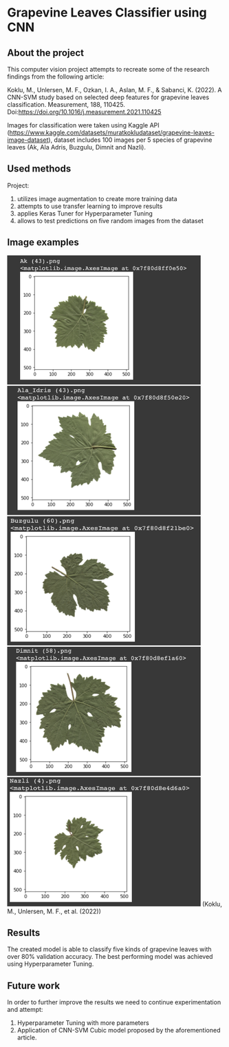 # Grapevine Leaves Classifier using CNN

## About the project

This computer vision project attempts to recreate some of the research findings from the following article:

Koklu, M., Unlersen, M. F., Ozkan, I. A., Aslan, M. F., & Sabanci, K. (2022). A CNN-SVM study based on selected deep features for grapevine leaves classification. Measurement, 188, 110425. Doi:https://doi.org/10.1016/j.measurement.2021.110425

Images for classification were taken using Kaggle API (https://www.kaggle.com/datasets/muratkokludataset/grapevine-leaves-image-dataset), dataset includes 100 images per 5 species of grapevine leaves (Ak, Ala Adris, Buzgulu, Dimnit and Nazli).

## Used methods
Project:
1. utilizes image augmentation to create more training data
2. attempts to use transfer learning to improve results
3. applies Keras Tuner for Hyperparameter Tuning
4. allows to test predictions on five random images from the dataset

## Image examples
<img src="/sample_images/Ak.png" width="450" height="300">  <img src="/sample_images/Ala_Idris.png" width="450" height="300"> 
<img src="/sample_images/Buzgulu.png" width="450" height="300"> <img src="/sample_images/Dimnit.png" width="450" height="300"> <img src="/sample_images/Nazli.png" width="450" height="300"> (Koklu, M., Unlersen, M. F., et al. (2022)) 

## Results
The created model is able to classify five kinds of grapevine leaves with over 80% validation accuracy. The best performing model was achieved using Hyperparameter Tuning.

## Future work
In order to further improve the results we need to continue experimentation and attempt:
1. Hyperparameter Tuning with more parameters
2. Application of CNN-SVM Cubic model proposed by the aforementioned article.

